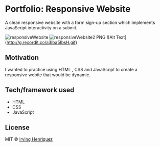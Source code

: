 # Portfolio: Responsive Website

A clean responsive website with a form sign-up section which implements JavaScript interactivity on a submit.

![responsiveWebsite](https://user-images.githubusercontent.com/69181038/99562390-058ea600-2996-11eb-8a37-422a3af4f9d6.PNG)
![responsiveWebsite2 PNG](https://user-images.githubusercontent.com/69181038/99624304-0d813100-29fc-11eb-9902-973f01fefb27.jpg)
![Alt Text] (http://g.recordit.co/a3iba5IbsH.gif)

## Motivation

I wanted to practice using HTML , CSS and JavaScript to create a responsive webite that would be dynamic.  

## Tech/framework used
- HTML
- CSS
- JavaScript


## License
MIT © [Irving Henriquez]()
